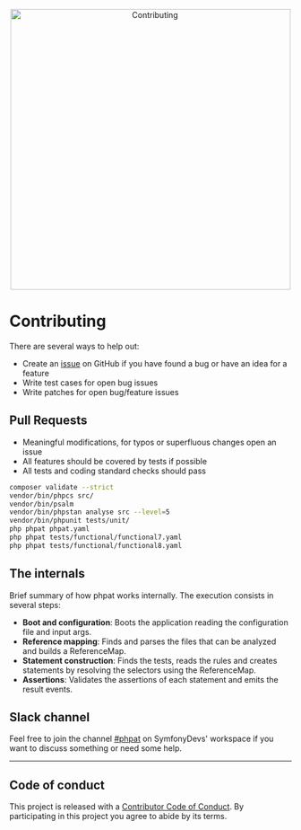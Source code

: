 <p align="center">
    <img width="500px" src="https://raw.githubusercontent.com/carlosas/phpat/master/.github/contributing.png" alt="Contributing">
</p>

# Contributing
There are several ways to help out:
* Create an [issue](https://github.com/carlosas/phpat/issues/) on GitHub if you have found a bug or have an idea for a feature
* Write test cases for open bug issues
* Write patches for open bug/feature issues

## Pull Requests
* Meaningful modifications, for typos or superfluous changes open an issue
* All features should be covered by tests if possible
* All tests and coding standard checks should pass
```bash
composer validate --strict
vendor/bin/phpcs src/
vendor/bin/psalm
vendor/bin/phpstan analyse src --level=5
vendor/bin/phpunit tests/unit/
php phpat phpat.yaml
php phpat tests/functional/functional7.yaml
php phpat tests/functional/functional8.yaml
```

## The internals

Brief summary of how phpat works internally. The execution consists in several steps:
* **Boot and configuration**: Boots the application reading the configuration file and input args.
* **Reference mapping**: Finds and parses the files that can be analyzed and builds a ReferenceMap.
* **Statement construction**: Finds the tests, reads the rules and creates statements by resolving the selectors using the ReferenceMap.
* **Assertions**: Validates the assertions of each statement and emits the result events.

## Slack channel

Feel free to join the channel [#phpat](https://symfony-devs.slack.com/archives/CQFKA2R0D) on SymfonyDevs' workspace
if you want to discuss something or need some help.

---

## Code of conduct
This project is released with a [Contributor Code of Conduct](CODE_OF_CONDUCT.md). By participating in this project you agree to abide by its terms.
